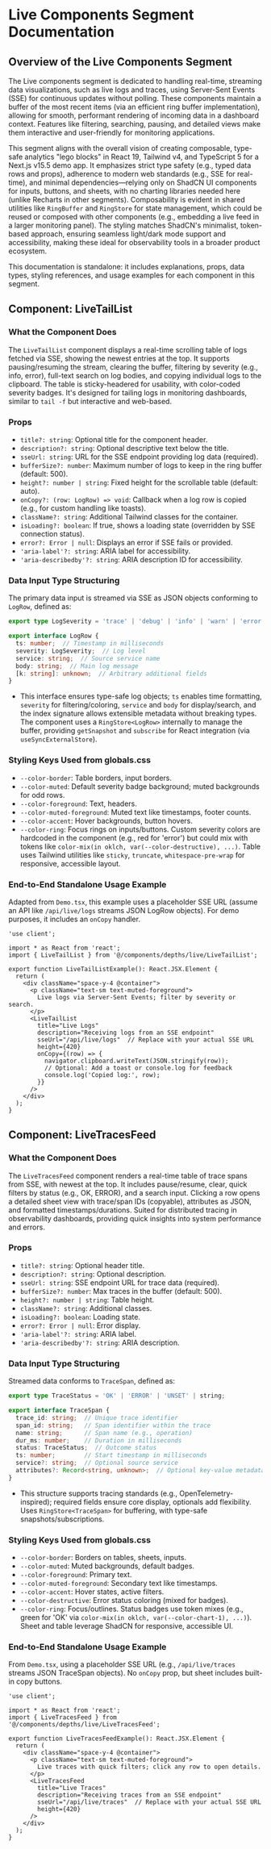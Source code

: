 # Live Components Segment Documentation

## Overview of the Live Components Segment

The Live components segment is dedicated to handling real-time, streaming data visualizations, such as live logs and traces, using Server-Sent Events (SSE) for continuous updates without polling. These components maintain a buffer of the most recent items (via an efficient ring buffer implementation), allowing for smooth, performant rendering of incoming data in a dashboard context. Features like filtering, searching, pausing, and detailed views make them interactive and user-friendly for monitoring applications.

This segment aligns with the overall vision of creating composable, type-safe analytics "lego blocks" in React 19, Tailwind v4, and TypeScript 5 for a Next.js v15.5 demo app. It emphasizes strict type safety (e.g., typed data rows and props), adherence to modern web standards (e.g., SSE for real-time), and minimal dependencies—relying only on ShadCN UI components for inputs, buttons, and sheets, with no charting libraries needed here (unlike Recharts in other segments). Composability is evident in shared utilities like `RingBuffer` and `RingStore` for state management, which could be reused or composed with other components (e.g., embedding a live feed in a larger monitoring panel). The styling matches ShadCN's minimalist, token-based approach, ensuring seamless light/dark mode support and accessibility, making these ideal for observability tools in a broader product ecosystem.

This documentation is standalone: it includes explanations, props, data types, styling references, and usage examples for each component in this segment.

## Component: LiveTailList

### What the Component Does
The `LiveTailList` component displays a real-time scrolling table of logs fetched via SSE, showing the newest entries at the top. It supports pausing/resuming the stream, clearing the buffer, filtering by severity (e.g., info, error), full-text search on log bodies, and copying individual logs to the clipboard. The table is sticky-headered for usability, with color-coded severity badges. It's designed for tailing logs in monitoring dashboards, similar to `tail -f` but interactive and web-based.

### Props
- `title?: string`: Optional title for the component header.
- `description?: string`: Optional descriptive text below the title.
- `sseUrl: string`: URL for the SSE endpoint providing log data (required).
- `bufferSize?: number`: Maximum number of logs to keep in the ring buffer (default: 500).
- `height?: number | string`: Fixed height for the scrollable table (default: auto).
- `onCopy?: (row: LogRow) => void`: Callback when a log row is copied (e.g., for custom handling like toasts).
- `className?: string`: Additional Tailwind classes for the container.
- `isLoading?: boolean`: If true, shows a loading state (overridden by SSE connection status).
- `error?: Error | null`: Displays an error if SSE fails or provided.
- `'aria-label'?: string`: ARIA label for accessibility.
- `'aria-describedby'?: string`: ARIA description ID for accessibility.

### Data Input Type Structuring
The primary data input is streamed via SSE as JSON objects conforming to `LogRow`, defined as:
```typescript
export type LogSeverity = 'trace' | 'debug' | 'info' | 'warn' | 'error' | 'fatal' | string;

export interface LogRow {
  ts: number;  // Timestamp in milliseconds
  severity: LogSeverity;  // Log level
  service: string;  // Source service name
  body: string;  // Main log message
  [k: string]: unknown;  // Arbitrary additional fields
}
```
- This interface ensures type-safe log objects; `ts` enables time formatting, `severity` for filtering/coloring, `service` and `body` for display/search, and the index signature allows extensible metadata without breaking types.
The component uses a `RingStore<LogRow>` internally to manage the buffer, providing `getSnapshot` and `subscribe` for React integration (via `useSyncExternalStore`).

### Styling Keys Used from globals.css
- `--color-border`: Table borders, input borders.
- `--color-muted`: Default severity badge background; muted backgrounds for odd rows.
- `--color-foreground`: Text, headers.
- `--color-muted-foreground`: Muted text like timestamps, footer counts.
- `--color-accent`: Hover backgrounds, button hovers.
- `--color-ring`: Focus rings on inputs/buttons.
Custom severity colors are hardcoded in the component (e.g., red for 'error') but could mix with tokens like `color-mix(in oklch, var(--color-destructive), ...)`. Table uses Tailwind utilities like `sticky`, `truncate`, `whitespace-pre-wrap` for responsive, accessible layout.

### End-to-End Standalone Usage Example
Adapted from `Demo.tsx`, this example uses a placeholder SSE URL (assume an API like `/api/live/logs` streams JSON LogRow objects). For demo purposes, it includes an `onCopy` handler.

```tsx
'use client';

import * as React from 'react';
import { LiveTailList } from '@/components/depths/live/LiveTailList';

export function LiveTailListExample(): React.JSX.Element {
  return (
    <div className="space-y-4 @container">
      <p className="text-sm text-muted-foreground">
        Live logs via Server-Sent Events; filter by severity or search.
      </p>
      <LiveTailList
        title="Live Logs"
        description="Receiving logs from an SSE endpoint"
        sseUrl="/api/live/logs"  // Replace with your actual SSE URL
        height={420}
        onCopy={(row) => {
          navigator.clipboard.writeText(JSON.stringify(row));
          // Optional: Add a toast or console.log for feedback
          console.log('Copied log:', row);
        }}
      />
    </div>
  );
}
```

## Component: LiveTracesFeed

### What the Component Does
The `LiveTracesFeed` component renders a real-time table of trace spans from SSE, with newest at the top. It includes pause/resume, clear, quick filters by status (e.g., OK, ERROR), and a search input. Clicking a row opens a detailed sheet view with trace/span IDs (copyable), attributes as JSON, and formatted timestamps/durations. Suited for distributed tracing in observability dashboards, providing quick insights into system performance and errors.

### Props
- `title?: string`: Optional header title.
- `description?: string`: Optional description.
- `sseUrl: string`: SSE endpoint URL for trace data (required).
- `bufferSize?: number`: Max traces in the buffer (default: 500).
- `height?: number | string`: Table height.
- `className?: string`: Additional classes.
- `isLoading?: boolean`: Loading state.
- `error?: Error | null`: Error display.
- `'aria-label'?: string`: ARIA label.
- `'aria-describedby'?: string`: ARIA description.

### Data Input Type Structuring
Streamed data conforms to `TraceSpan`, defined as:
```typescript
export type TraceStatus = 'OK' | 'ERROR' | 'UNSET' | string;

export interface TraceSpan {
  trace_id: string;  // Unique trace identifier
  span_id: string;   // Span identifier within the trace
  name: string;      // Span name (e.g., operation)
  dur_ms: number;    // Duration in milliseconds
  status: TraceStatus;  // Outcome status
  ts: number;        // Start timestamp in milliseconds
  service?: string;  // Optional source service
  attributes?: Record<string, unknown>;  // Optional key-value metadata
}
```
- This structure supports tracing standards (e.g., OpenTelemetry-inspired); required fields ensure core display, optionals add flexibility. Uses `RingStore<TraceSpan>` for buffering, with type-safe snapshots/subscriptions.

### Styling Keys Used from globals.css
- `--color-border`: Borders on tables, sheets, inputs.
- `--color-muted`: Muted backgrounds, default badges.
- `--color-foreground`: Primary text.
- `--color-muted-foreground`: Secondary text like timestamps.
- `--color-accent`: Hover states, active filters.
- `--color-destructive`: Error status coloring (mixed for badges).
- `--color-ring`: Focus/outlines.
Status badges use token mixes (e.g., green for 'OK' via `color-mix(in oklch, var(--color-chart-1), ...)`). Sheet and table leverage ShadCN for responsive, accessible UI.

### End-to-End Standalone Usage Example
From `Demo.tsx`, using a placeholder SSE URL (e.g., `/api/live/traces` streams JSON TraceSpan objects). No `onCopy` prop, but sheet includes built-in copy buttons.

```tsx
'use client';

import * as React from 'react';
import { LiveTracesFeed } from '@/components/depths/live/LiveTracesFeed';

export function LiveTracesFeedExample(): React.JSX.Element {
  return (
    <div className="space-y-4 @container">
      <p className="text-sm text-muted-foreground">
        Live traces with quick filters; click any row to open details.
      </p>
      <LiveTracesFeed
        title="Live Traces"
        description="Receiving traces from an SSE endpoint"
        sseUrl="/api/live/traces"  // Replace with your actual SSE URL
        height={420}
      />
    </div>
  );
}
```